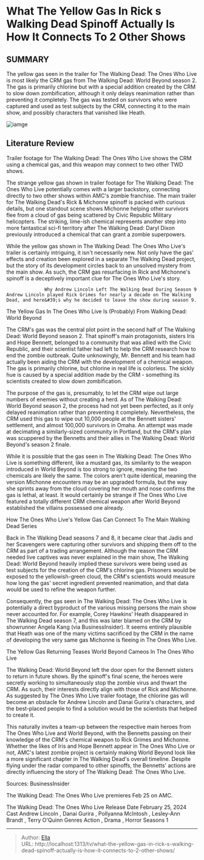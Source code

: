 # What The Yellow Gas In Rick s Walking Dead Spinoff Actually Is How It Connects To 2 Other Shows


## SUMMARY 



  The yellow gas seen in the trailer for The Walking Dead: The Ones Who Live is most likely the CRM gas from The Walking Dead: World Beyond season 2.   The gas is primarily chlorine but with a special addition created by the CRM to slow down zombification, although it only delays reanimation rather than preventing it completely.   The gas was tested on survivors who were captured and used as test subjects by the CRM, connecting it to the main show, and possibly characters that vanished like Heath.  

![iamge](https://static1.srcdn.com/wordpress/wp-content/uploads/2024/01/andrew-lincoln-as-rick-grimes-and-crm-gas-in-the-walking-dead-the-ones-who-live.jpg)

## Literature Review
Trailer footage for The Walking Dead: The Ones Who Live shows the CRM using a chemical gas, and this weapon may connect to two other TWD shows.




The strange yellow gas shown in trailer footage for The Walking Dead: The Ones Who Live potentially comes with a larger backstory, connecting directly to two other shows within AMC&#39;s zombie franchise. The main trailer for The Walking Dead&#39;s Rick &amp; Michonne spinoff is packed with curious details, but one standout scene shows Michonne helping other survivors flee from a cloud of gas being scattered by Civic Republic Military helicopters. The striking, lime-ish chemical represents another step into more fantastical sci-fi territory after The Walking Dead: Daryl Dixon previously introduced a chemical that can grant a zombie superpowers.





 

While the yellow gas shown in The Walking Dead: The Ones Who Live&#39;s trailer is certainly intriguing, it isn&#39;t necessarily new. Not only have the gas&#39; effects and creation been explored in a separate The Walking Dead project, but the story of its development circles back to an unsolved mystery from the main show. As such, the CRM gas resurfacing in Rick and Michonne&#39;s spinoff is a deceptively important clue for The Ones Who Live&#39;s story.

                  Why Andrew Lincoln Left The Walking Dead During Season 9   Andrew Lincoln played Rick Grimes for nearly a decade on The Walking Dead, and here&#39;s why he decided to leave the show during season 9.    


 The Yellow Gas In The Ones Who Live Is (Probably) From Walking Dead: World Beyond 
         




The CRM&#39;s gas was the central plot point in the second half of The Walking Dead: World Beyond season 2. That spinoff&#39;s main protagonists, sisters Iris and Hope Bennett, belonged to a community that was allied with the Civic Republic, and their scientist father had left to help the CRM research how to end the zombie outbreak. Quite unknowingly, Mr. Bennett and his team had actually been aiding the CRM with the development of a chemical weapon. The gas is primarily chlorine, but chlorine in real life is colorless. The sickly hue is caused by a special addition made by the CRM - something its scientists created to slow down zombification.

The purpose of the gas is, presumably, to let the CRM wipe out large numbers of enemies without creating a herd. As of The Walking Dead: World Beyond season 2, the process had not yet been perfected, as it only delayed reanimation rather than preventing it completely. Nevertheless, the CRM used this gas to wipe out 10,000 people at the Bennett sisters&#39; settlement, and almost 100,000 survivors in Omaha. An attempt was made at decimating a similarly-sized community in Portland, but the CRM&#39;s plan was scuppered by the Bennetts and their allies in The Walking Dead: World Beyond&#39;s season 2 finale.




While it is possible that the gas seen in The Walking Dead: The Ones Who Live is something different, like a mustard gas, its similarity to the weapon introduced in World Beyond is too strong to ignore, meaning the two chemicals are likely the same. The colors aren&#39;t quite identical, meaning the version Michonne encounters may be an upgraded formula, but the way she sprints away from the cloud covering her mouth and nose confirms the gas is lethal, at least. It would certainly be strange if The Ones Who Live featured a totally different CRM chemical weapon after World Beyond established the villains possessed one already.



 How The Ones Who Live&#39;s Yellow Gas Can Connect To The Main Walking Dead Series 
          

Back in The Walking Dead seasons 7 and 8, it became clear that Jadis and her Scavengers were capturing other survivors and shipping them off to the CRM as part of a trading arrangement. Although the reason the CRM needed live captives was never explained in the main show, The Walking Dead: World Beyond heavily implied these survivors were being used as test subjects for the creation of the CRM&#39;s chlorine gas. Prisoners would be exposed to the yellowish-green cloud, the CRM&#39;s scientists would measure how long the gas&#39; secret ingredient prevented reanimation, and that data would be used to refine the weapon further.




Consequently, the gas seen in The Walking Dead: The Ones Who Live is potentially a direct byproduct of the various missing persons the main show never accounted for. For example, Corey Hawkins&#39; Heath disappeared in The Walking Dead season 7, and this was later blamed on the CRM by showrunner Angela Kang (via BusinessInsider). It seems entirely plausible that Heath was one of the many victims sacrificed by the CRM in the name of developing the very same gas Michonne is fleeing in The Ones Who Live.



 The Yellow Gas Returning Teases World Beyond Cameos In The Ones Who Live 
          

The Walking Dead: World Beyond left the door open for the Bennett sisters to return in future shows. By the spinoff&#39;s final scene, the heroes were secretly working to simultaneously stop the zombie virus and thwart the CRM. As such, their interests directly align with those of Rick and Michonne. As suggested by The Ones Who Live trailer footage, the chlorine gas will become an obstacle for Andrew Lincoln and Danai Gurira&#39;s characters, and the best-placed people to find a solution would be the scientists that helped to create it.




This naturally invites a team-up between the respective main heroes from The Ones Who Live and World Beyond, with the Bennetts passing on their knowledge of the CRM&#39;s chemical weapon to Rick Grimes and Michonne. Whether the likes of Iris and Hope Bennett appear in The Ones Who Live or not, AMC&#39;s latest zombie project is certainly making World Beyond look like a more significant chapter in The Walking Dead&#39;s overall timeline. Despite flying under the radar compared to other spinoffs, the Bennetts&#39; actions are directly influencing the story of The Walking Dead: The Ones Who Live.

Sources: BusinessInsider



The Walking Dead: The Ones Who Live premieres Feb 25 on AMC.




  The Walking Dead: The Ones Who Live   Release Date   February 25, 2024    Cast   Andrew Lincoln , Danai Gurira , Pollyanna McIntosh , Lesley-Ann Brandt , Terry O&#39;Quinn    Genres   Action , Drama , Horror    Seasons   1       





---

> Author: [Ella](https://instagram.hk.cn/)  
> URL: http://localhost:1313/tv/what-the-yellow-gas-in-rick-s-walking-dead-spinoff-actually-is-how-it-connects-to-2-other-shows/  

